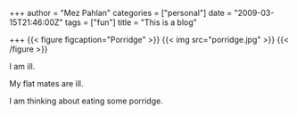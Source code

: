 +++
author = "Mez Pahlan"
categories = ["personal"]
date = "2009-03-15T21:46:00Z"
tags = ["fun"]
title = "This is a blog"

+++
{{< figure figcaption="Porridge" >}}
    {{< img src="porridge.jpg" >}}
{{< /figure >}}

<!--more-->

I am ill.

My flat mates are ill.

I am thinking about eating some porridge.
